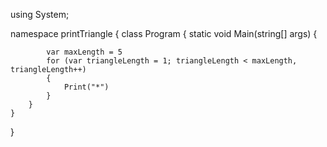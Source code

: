using System;

namespace printTriangle
{
    class Program
    {
        static void Main(string[] args)
        {
            
            var maxLength = 5
            for (var triangleLength = 1; triangleLength < maxLength, triangleLength++)
            {
                Print("*")
            }
        }
    }
}
